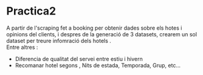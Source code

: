 # Practica2

A partir de l'scraping fet a booking per obtenir dades sobre els hotes i opinions del clients, i despres de la generació de 3 datasets, crearem un sol dataset per treure infomració dels hotels .  
Entre altres :  
- Diferencia de qualitat del servei entre estiu i hivern
- Recomanar hotel segons , Nits de estada, Temporada, Grup, etc...
 
